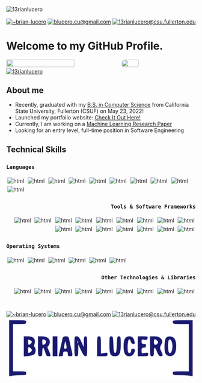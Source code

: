 <p align="left">
    <!-- PAGE VIEW COUNTER -->
    <img src="https://komarev.com/ghpvc/?username=13rianlucero&label=Profile%20views&color=0e75b6&style=3d" alt="13rianlucero" />
</p>


<p align="left">
    <!-- SOCIAL MEDIA LINKS -->
    <!-- SOCIAL MEDIA LINKS -->
    <a href="https://linkedin.com/in/~brian-lucero" target="blank"><img align="center" src="https://cdn.jsdelivr.net/npm/simple-icons@3.0.1/icons/linkedin.svg" alt="~brian-lucero" height=5% width=5% /></a>
    <a href="mailto:blucero.cu@gmail.com" target="blank"><img align="center" src="https://cdn.jsdelivr.net/npm/simple-icons@3.0.1/icons/gmail.svg" alt="blucero.cu@gmail.com" height=5% width=5% /></a>
    <a href="mailto:13rianlucero@csu.fullerton.edu" target="blank"><img align="center" src="https://cdn.jsdelivr.net/npm/simple-icons@3.0.1/icons/microsoftoutlook.svg" alt="13rianlucero@csu.fullerton.edu" height=5%" width=5% /></a>
        
<h1 align="left">Welcome to my GitHub Profile.</h1>
<p align="left">
    <!-- MY GITHUB STATS (DEFAULT THEME) --> 
    <img width=60% height=10% src="https://github-readme-stats.vercel.app/api?username=13rianlucero&show_icons=true&theme=gruvbox&include_all_commits=true&hide=stars&count_private=true" style="border-radius:1px;">
    <img width=30% height=30% src="https://github-readme-stats.vercel.app/api/top-langs/?username=13rianlucero&count_private=true&theme=gruvbox&langs_count=10&hide=TypeScript,SCSS,Dockerfile&exclude_repo=CrabAgePrediction,ottergram-hw2,ottergram,projects,coffee-run,13rianlucero.github.io,SWIFT-ONLY,Light,UDP-Pinger" style="border-radius:10px;">
    <!-- MY GITHUB STATS (TROPHIES/POINTS THEME) -->
        <!-- <a href="https://github.com/ryo-ma/github-profile-trophy">
            <img width="300" height="300" src="https://github-profile-trophy.vercel.app/?username=13rianlucero&theme=gruvbox&column=&margin-w=15&margin-h=15" alt="13rianlucero" /> -->
    <a href="https://github.com/ryo-ma/github-profile-trophy"><img width=70% height=30% src="https://github-profile-trophy.vercel.app/?username=13rianlucero&column=5&theme=gruvbox&title=MultiLanguage,Commits,Repositories,PullRequest,Followers&margin-w=15&margin-h=15" alt="13rianlucero" /></a>
</p>
        
<h2 align="left">About me</h2>

- Recently, graduated with my [B.S. in Computer Science](https://raw.githubusercontent.com/13rianlucero/13rianlucero.github.io/main/images/csuf-graduation2022/DiplomaTeaser-FromCeremony-May23-2022.jpeg) from California State University, Fullerton (CSUF) on May 23, 2022!
- Launched my portfolio website: [Check It Out Here!](https://13rianlucero.github.io/)
- Currently, I am working on a [Machine Learning Research Paper](https://github.com/13rianlucero/CrabAgePrediction)
- Looking for an entry level, full-time position in Software Engineering

<h2 align="left">Technical Skills</h2>
        
<h3 align="left"><code>Languages</code></h3>
    <p align="left">
        <img src="https://img.shields.io/badge/c++-%2300599C.svg?style=for-the-badge&logo=c%2B%2B&logoColor=white" 
        alt="html" style="vertical-align:top; margin:3px">
        <img src="https://img.shields.io/badge/c-%2300599C.svg?style=for-the-badge&logo=c&logoColor=white)"  alt="html" style="vertical-align:top; margin:3px">
        <img src="https://img.shields.io/badge/swift-F54A2A?style=for-the-badge&logo=swift&logoColor=white"  alt="html" style="vertical-align:top; margin:3px">
        <img src="https://img.shields.io/badge/python-3670A0?style=for-the-badge&logo=python&logoColor=ffdd54"  alt="html" style="vertical-align:top; margin:3px">
        <img src="https://img.shields.io/badge/r-%23276DC3.svg?style=for-the-badge&logo=r&logoColor=white"  alt="html" style="vertical-align:top; margin:3px">
        <img src="https://img.shields.io/badge/javascript-%23323330.svg?style=for-the-badge&logo=javascript&logoColor=%23F7DF1E"  alt="html" style="vertical-align:top; margin:3px">
        <img src="https://img.shields.io/badge/html5-%23E34F26.svg?style=for-the-badge&logo=html5&logoColor=white"  alt="html" style="vertical-align:top; margin:3px">
        <img src="https://img.shields.io/badge/css3-%231572B6.svg?style=for-the-badge&logo=css3&logoColor=white"  alt="html" style="vertical-align:top; margin:3px">
        <img src="https://img.shields.io/badge/SQL-00000F?style=for-the-badge&logo=mysql&logoColor=white"  alt="html" style="vertical-align:top; margin:3px">
        <img src="https://img.shields.io/badge/x86-Assembly-00000F?style=for-the-badge&logo=intel&logoColor=whit"  alt="html" style="vertical-align:top; margin:3px">
    </p>
        
<h3 align="right"><code>Tools & Software Frameworks</code></h3>
<p align="right">
 <img src="https://img.shields.io/badge/Visual%20Studio%20Code-0078d7.svg?style=for-the-badge&logo=visual-studio-code&logoColor=white"  alt="html" style="vertical-align:top; margin:3px">
    <img src="https://img.shields.io/badge/Visual%20Studio-5C2D91.svg?style=for-the-badge&logo=visual-studio&logoColor=white"  alt="html" style="vertical-align:top; margin:3px">
    <img src="https://img.shields.io/badge/Xcode-007ACC?style=for-the-badge&logo=Xcode&logoColor=white"  alt="html" style="vertical-align:top; margin:3px">
    <img src="https://img.shields.io/badge/RStudio-4285F4?style=for-the-badge&logo=rstudio&logoColor=white" alt="html" style="vertical-align:top; margin:3px">
    <img src="https://img.shields.io/badge/MySQL-00000F?style=for-the-badge&logo=mysql&logoColor=white"  alt="html" style="vertical-align:top; margin:3px">   
    <img src="https://img.shields.io/badge/jupyter-%23FA0F00.svg?style=for-the-badge&logo=jupyter&logoColor=white"  alt="html" style="vertical-align:top; margin:3px">
    <img src="https://img.shields.io/badge/pycharm-143?style=for-the-badge&logo=pycharm&logoColor=black&color=black&labelColor=green"  alt="html" style="vertical-align:top; margin:3px">
    <img src="https://img.shields.io/badge/GitHub-100000?style=for-the-badge&logo=github&logoColor=white"  alt="html" style="vertical-align:top; margin:3px">
    <img src="https://img.shields.io/badge/Gatsby-663399?style=for-the-badge&logo=gatsby&logoColor=white"  alt="html" style="vertical-align:top; margin:3px">
    <img src="https://img.shields.io/badge/React-20232A?style=for-the-badge&logo=react&logoColor=61DAFB"  alt="html" style="vertical-align:top; margin:3px">
    <img src="https://img.shields.io/badge/bootstrap-%23563D7C.svg?style=for-the-badge&logo=bootstrap&logoColor=white"  alt="html" style="vertical-align:top; margin:3px">
    <img src="https://img.shields.io/badge/NPM-%23000000.svg?style=for-the-badge&logo=npm&logoColor=white"  alt="html" style="vertical-align:top; margin:3px">
    <img src="https://img.shields.io/badge/node.js-6DA55F?style=for-the-badge&logo=node.js&logoColor=white"  alt="html" style="vertical-align:top; margin:3px">
    <img src="https://img.shields.io/badge/p5.js-ED225D?style=for-the-badge&logo=p5.js&logoColor=FFFFFF"  alt="html" style="vertical-align:top; margin:3px">
    <img src="https://img.shields.io/badge/yarn-%232C8EBB.svg?style=for-the-badge&logo=yarn&logoColor=white"  alt="html" style="vertical-align:top; margin:3px">
    <img src="https://img.shields.io/badge/Babel-F9DC3e?style=for-the-badge&logo=babel&logoColor=black"  alt="html" style="vertical-align:top; margin:3px" />
</p>
        
<h3 align="left"><code>Operating Systems</code></h3>
<p align="left">
    <img src="https://img.shields.io/badge/Windows-0078D6?style=for-the-badge&logo=windows&logoColor=white" alt=" html"style="vertical-align:top; margin:3px" />
    <img src="https://img.shields.io/badge/mac%20os-000000?style=for-the-badge&logo=macos&logoColor=F0F0F0" alt=" html"style="vertical-align:top; margin:3px" />
    <img src="https://img.shields.io/badge/Linux-FCC624?style=for-the-badge&logo=linux&logoColor=black" alt=" html"style="vertical-align:top; margin:3px" />
    <img src="https://img.shields.io/badge/iOS-000000?style=for-the-badge&logo=ios&logoColor=white" alt=" html"style="vertical-align:top; margin:3px" />
    <img src="https://img.shields.io/badge/-RaspberryPi-C51A4A?style=for-the-badge&logo=Raspberry-Pi" alt="html" style="vertical-align:top; margin:3px">
    <img src="https://img.shields.io/badge/-Arduino-00979D?style=for-the-badge&logo=Arduino&logoColor=white"  alt="html" style="vertical-align:top; margin:3px">
</p>

<h3 align="right"><code>Other Technologies & Libraries</code></h3>
<!-- OTHER APPS & TECH ~ HEADER -->
<p align="right">
    <img src="https://img.shields.io/badge/firebase-%23039BE5.svg?style=for-the-badge&logo=firebase"  alt="html" style="vertical-align:top; margin:3px">
    <img src="https://img.shields.io/badge/Netlify-00C7B7?style=for-the-badge&logo=netlify&logoColor=white"  alt="html" style="vertical-align:top; margin:3px">
    <img src="https://img.shields.io/badge/Adobe%20Creative%20Cloud-DA1F26.svg?style=for-the-badge&logo=Adobe%20Creative%20Cloud&logoColor=white"  alt="html" style="vertical-align:top; margin:3px">
    <img src="https://img.shields.io/badge/Adobe%20Premiere%20Pro-9999FF.svg?style=for-the-badge&logo=Adobe%20Premiere%20Pro&logoColor=white"  alt="html" style="vertical-align:top; margin:3px">
    <img src="https://img.shields.io/badge/jQuery-0769AD?style=for-the-badge&logo=jquery&logoColor=white"  alt="html" style="vertical-align:top; margin:3px">
    <img src="https://img.shields.io/badge/Trello-%23026AA7.svg?style=for-the-badge&logo=Trello&logoColor=white"  alt="html" style="vertical-align:top; margin:3px">
    <img src="https://img.shields.io/badge/power_bi-F2C811?style=for-the-badge&logo=powerbi&logoColor=black"  alt="html" style="vertical-align:top; margin:3px">
    <img src="https://img.shields.io/badge/docker-%230db7ed.svg?style=for-the-badge&logo=docker&logoColor=white"  alt="html" style="vertical-align:top; margin:3px">
    <img src="https://img.shields.io/badge/Microsoft_Office-D83B01?style=for-the-badge&logo=microsoft-office&logoColor=white"  alt="html" style="vertical-align:top; margin:3px">

<h1 align="left">
</h1>
<p align="left">
    <!-- SOCIAL MEDIA LINKS -->
    <a href="https://linkedin.com/in/~brian-lucero" target="blank"><img align="center" src="https://cdn.jsdelivr.net/npm/simple-icons@3.0.1/icons/linkedin.svg" alt="~brian-lucero" height=5% width=5% /></a>
    <a href="mailtp:blucero.cu@gmail.com" target="blank"><img align="center" src="https://cdn.jsdelivr.net/npm/simple-icons@3.0.1/icons/gmail.svg" alt="blucero.cu@gmail.com" height=5% width=5% /></a>
    <a href="mailto:13rianlucero@csu.fullerton.edu" target="blank"><img align="center" src="https://cdn.jsdelivr.net/npm/simple-icons@3.0.1/icons/microsoftoutlook.svg" alt="13rianlucero@csu.fullerton.edu" height=5%" width=5% /></a>
    <a href="https://13rianlucero.github.io/" target="blank"><img align="center" src="https://raw.githubusercontent.com/13rianlucero/lemonade_v2.0/9bff8f47346de6a174e957c3301f5c04c5aa2bcf/images/bl-logo%20copy%202.svg" alt="BL | Home"/></a>
</p>    

